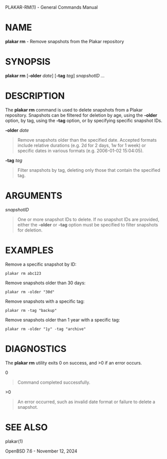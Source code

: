 PLAKAR-RM(1) - General Commands Manual

# NAME

**plakar rm** - Remove snapshots from the Plakar repository

# SYNOPSIS

**plakar rm**
\[**-older**&nbsp;*date*]
\[**-tag**&nbsp;*tag*]
*snapshotID&nbsp;...*

# DESCRIPTION

The
**plakar rm**
command is used to delete snapshots from a Plakar repository.
Snapshots can be filtered for deletion by age, using the
**-older**
option, by tag, using the
**-tag**
option, or by specifying specific snapshot IDs.

**-older** *date*

> Remove snapshots older than the specified date.
> Accepted formats include relative durations
> (e.g. 2d for 2 days, 1w for 1 week)
> or specific dates in various formats
> (e.g. 2006-01-02 15:04:05).

**-tag** *tag*

> Filter snapshots by tag, deleting only those that contain the specified tag.

# ARGUMENTS

*snapshotID*

> One or more snapshot IDs to delete.
> If no snapshot IDs are provided, either the
> **-older**
> or
> **-tag**
> option must be specified to filter snapshots for deletion.

# EXAMPLES

Remove a specific snapshot by ID:

	plakar rm abc123

Remove snapshots older than 30 days:

	plakar rm -older "30d"

Remove snapshots with a specific tag:

	plakar rm -tag "backup"

Remove snapshots older than 1 year with a specific tag:

	plakar rm -older "1y" -tag "archive"

# DIAGNOSTICS

The **plakar rm** utility exits&#160;0 on success, and&#160;&gt;0 if an error occurs.

0

> Command completed successfully.

&gt;0

> An error occurred, such as invalid date format or failure to delete a
> snapshot.

# SEE ALSO

plakar(1)

OpenBSD 7.6 - November 12, 2024
